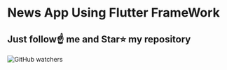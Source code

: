 # News App Using Flutter FrameWork
##
## Just follow☝️ me and Star⭐ my repository 

 ![GitHub watchers](https://img.shields.io/github/watchers/iampawan/FlutterExampleApps.svg?style=social&label=Watch)
